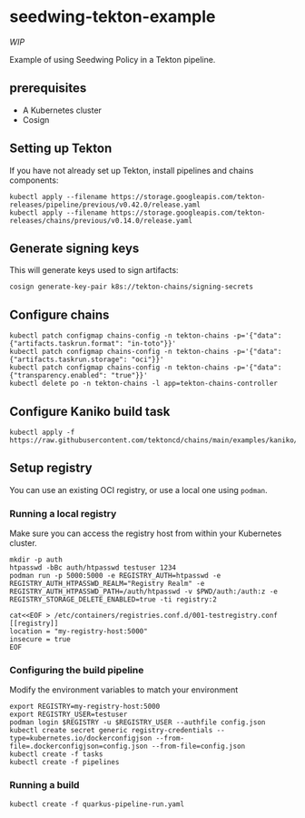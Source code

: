 # seedwing-tekton-example

*WIP*

Example of using Seedwing Policy in a Tekton pipeline.

## prerequisites

* A Kubernetes cluster
* Cosign

## Setting up Tekton

If you have not already set up Tekton, install pipelines and chains components:

``` 4d
kubectl apply --filename https://storage.googleapis.com/tekton-releases/pipeline/previous/v0.42.0/release.yaml
kubectl apply --filename https://storage.googleapis.com/tekton-releases/chains/previous/v0.14.0/release.yaml
```

## Generate signing keys

This will generate keys used to sign artifacts:

``` 4d
cosign generate-key-pair k8s://tekton-chains/signing-secrets
```

## Configure chains

```
kubectl patch configmap chains-config -n tekton-chains -p='{"data":{"artifacts.taskrun.format": "in-toto"}}'
kubectl patch configmap chains-config -n tekton-chains -p='{"data":{"artifacts.taskrun.storage": "oci"}}'
kubectl patch configmap chains-config -n tekton-chains -p='{"data":{"transparency.enabled": "true"}}'
kubectl delete po -n tekton-chains -l app=tekton-chains-controller
```

## Configure Kaniko build task

``` 4d
kubectl apply -f https://raw.githubusercontent.com/tektoncd/chains/main/examples/kaniko/kaniko.yaml
```

## Setup registry

You can use an existing OCI registry, or use a local one using `podman`.

### Running a local registry

Make sure you can access the registry host from within your Kubernetes cluster.

``` 4d
mkdir -p auth
htpasswd -bBc auth/htpasswd testuser 1234
podman run -p 5000:5000 -e REGISTRY_AUTH=htpasswd -e REGISTRY_AUTH_HTPASSWD_REALM="Registry Realm" -e REGISTRY_AUTH_HTPASSWD_PATH=/auth/htpasswd -v $PWD/auth:/auth:z -e REGISTRY_STORAGE_DELETE_ENABLED=true -ti registry:2

cat<<EOF > /etc/containers/registries.conf.d/001-testregistry.conf
[[registry]]
location = "my-registry-host:5000"
insecure = true
EOF
```

### Configuring the build pipeline

Modify the environment variables to match your environment

``` 4d
export REGISTRY=my-registry-host:5000
export REGISTRY_USER=testuser
podman login $REGISTRY -u $REGISTRY_USER --authfile config.json
kubectl create secret generic registry-credentials --type=kubernetes.io/dockerconfigjson --from-file=.dockerconfigjson=config.json --from-file=config.json
kubectl create -f tasks
kubectl create -f pipelines
```

### Running a build

``` 4d
kubectl create -f quarkus-pipeline-run.yaml
```
